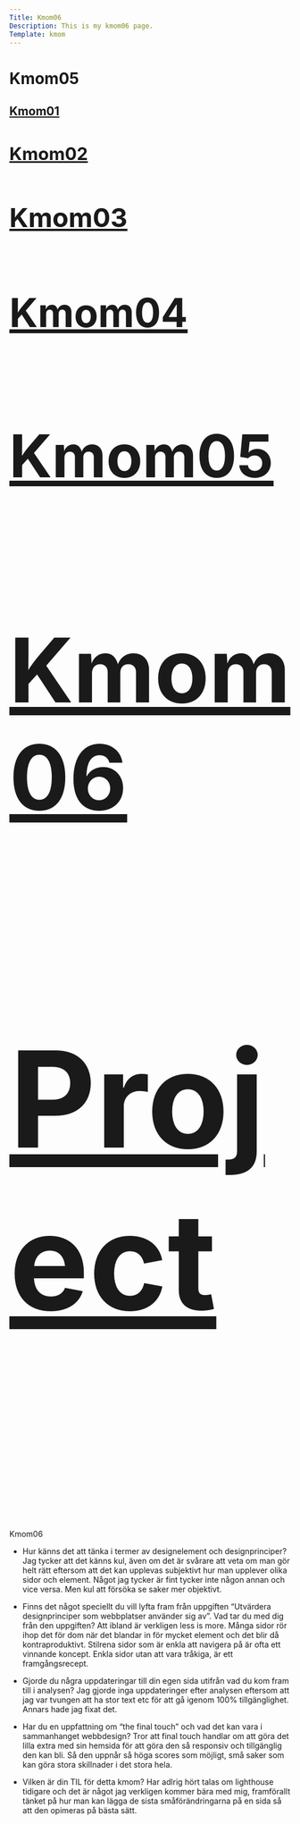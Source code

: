 ```yaml
---
Title: Kmom06
Description: This is my kmom06 page.
Template: kmom
---
```


Kmom05
==========================
<div class="kmom-grid">
    <div class="reportnav-box">
        <a href="kmom01"><h2>Kmom01<h2></a>
        <a href="kmom02"><h2>Kmom02<h2></a>
        <a href="kmom03"><h2>Kmom03<h2></a>
        <a href="kmom04"><h2>Kmom04<h2></a>
        <a href="kmom05"><h2>Kmom05<h2></a>
        <a href="kmom06"><h2>Kmom06<h2></a>
        <a href="kmom10"><h2>Project<h2></a>
    </div>
    <div class="report-box">
<p>Kmom06<p>

* Hur känns det att tänka i termer av designelement och designprinciper?
Jag tycker att det känns kul, även om det är svårare att veta om man gör helt rätt eftersom att det kan upplevas subjektivt hur man upplever olika sidor och element. Något jag tycker är fint tycker inte någon annan och vice versa. Men kul att försöka se saker mer objektivt. 

* Finns det något speciellt du vill lyfta fram från uppgiften “Utvärdera designprinciper som webbplatser använder sig av”. Vad tar du med dig från den uppgiften?
Att ibland är verkligen less is more. Många sidor rör ihop det för dom när det blandar in för mycket element och det blir då kontraproduktivt. Stilrena sidor som är enkla att navigera på är ofta ett vinnande koncept. Enkla sidor utan att vara tråkiga, är ett framgångsrecept. 
* Gjorde du några uppdateringar till din egen sida utifrån vad du kom fram till i analysen?
Jag gjorde inga uppdateringer efter analysen eftersom att jag var tvungen att ha stor text etc för att gå igenom 100% tillgänglighet. Annars hade jag fixat det. 
* Har du en uppfattning om “the final touch” och vad det kan vara i sammanhanget webbdesign?
Tror att final touch handlar om att göra det lilla extra med sin hemsida för att göra den så responsiv  och tillgänglig den kan bli. Så den uppnår så höga scores som möjligt, små saker som kan göra stora skillnader i det stora hela. 
* Vilken är din TIL för detta kmom?
Har adlrig hört talas om lighthouse tidigare och det är något jag verkligen kommer bära med mig, framförallt tänket på hur man kan lägga de sista småförändringarna på en sida så att den opimeras på bästa sätt.
</div>
</div>
